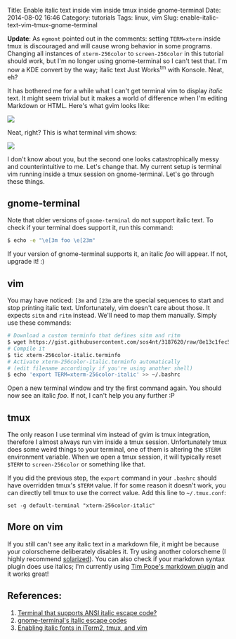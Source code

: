 Title: Enable italic text inside vim inside tmux inside gnome-terminal
Date: 2014-08-02 16:46
Category: tutorials
Tags: linux, vim
Slug: enable-italic-text-vim-tmux-gnome-terminal

**Update**: As `egmont` pointed out in the comments: setting `TERM=xterm` inside tmux is
discouraged and will cause wrong behavior in some programs. Changing all instances of
`xterm-256color` to `screen-256color` in this tutorial should work, but I'm no longer using
gnome-terminal so I can't test that. I'm now a KDE convert by the way; italic text Just
Works<sup>tm</sup> with Konsole. Neat, eh?

It has bothered me for a while what I can't get terminal vim to display *italic* text. It might
seem trivial but it makes a world of difference when I'm editing Markdown or HTML. Here's what gvim
looks like:

![](/images/italic_01_gvim.png)

Neat, right? This is what terminal vim shows:

![](/images/italic_02_vim.png)

I don't know about you, but the second one looks catastrophically messy and counterintuitive to me.
Let's change that. My current setup is terminal vim running inside a tmux session on
gnome-terminal. Let's go through these things.

## gnome-terminal

Note that older versions of `gnome-terminal` do not support italic text. To check if your terminal
does support it, run this command:

```bash
$ echo -e "\e[3m foo \e[23m"
```

If your version of gnome-terminal supports it, an italic *foo* will appear. If not, upgrade it! :)

## vim

You may have noticed: `[3m` and `[23m` are the special sequences to start and stop printing
italic text. Unfortunately, vim doesn't care about those. It expects `sitm` and `ritm` instead.
We'll need to map them manually. Simply use these commands:

```bash
# Download a custom terminfo that defines sitm and ritm
$ wget https://gist.githubusercontent.com/sos4nt/3187620/raw/8e13c1fec5b72d415ed2917590348451de5f8e58/xterm-256color-italic.terminfo
# Compile it
$ tic xterm-256color-italic.terminfo
# Activate xterm-256color-italic.terminfo automatically
# (edit filename accordingly if you're using another shell)
$ echo 'export TERM=xterm-256color-italic' >> ~/.bashrc
```

Open a new terminal window and try the first command again. You should now see an italic *foo*. If
not, I can't help you any further :P

## tmux

The only reason I use terminal vim instead of gvim is tmux integration, therefore I almost always
run vim inside a tmux session. Unfortunately tmux does some weird things to your terminal, one of
them is altering the `$TERM` environment variable. When we open a tmux session, it will typically
reset `$TERM` to `screen-256color` or something like that.

If you did the previous step, the `export` command in your `.bashrc` should have overridden tmux's
`$TERM` value. If for some reason it doesn't work, you can directly tell tmux to use the correct
value. Add this line to `~/.tmux.conf`:

```
set -g default-terminal "xterm-256color-italic"
```

## More on vim

If you still can't see any italic text in a markdown file, it might be because your colorscheme
deliberately disables it. Try using another colorscheme (I highly recommend [solarized][2]). You
can also check if your markdown syntax plugin does use italics; I'm currently using [Tim Pope's
markdown plugin][3] and it works great!

## References:

1. [Terminal that supports ANSI italic escape code?][4]
2. [gnome-terminal's italic escape codes][5]
3. [Enabling italic fonts in iTerm2, tmux, and vim][6]

[1]: https://gist.githubusercontent.com/sos4nt/3187620/raw/8e13c1fec5b72d415ed2917590348451de5f8e58/xterm-256color-italic.terminfo
[2]: http://ethanschoonover.com/solarized
[3]: https://github.com/tpope/vim-markdown
[4]: http://superuser.com/questions/204743/terminal-that-supports-ansi-italic-escape-code
[5]: http://stackoverflow.com/a/21077380
[6]: https://alexpearce.me/2014/05/italics-in-iterm2-vim-tmux/
